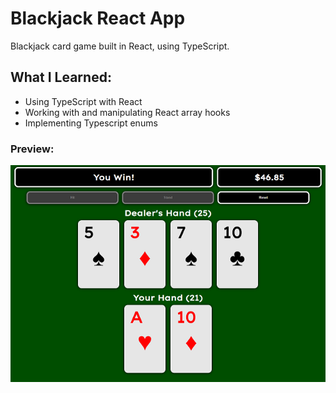# Blackjack React App
Blackjack card game built in React, using TypeScript.
## What I Learned:
- Using TypeScript with React
- Working with and manipulating React array hooks
- Implementing Typescript enums

### Preview:
![alt text](preview.png "Preview Image")
